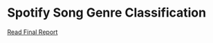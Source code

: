# Spotify Song Genre Classification
[Read Final Report](https://github.com/krystennguyen/music-genre-classifier/blob/main/SpotifyGenreCLFReport.pdf)

